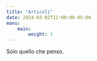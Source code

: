 ```yaml
---
title: "Articoli"
date: 2024-03-02T12:00:00-05:00
manu:
    main:
        weight: 1 
---
```

Solo quello che penso.
